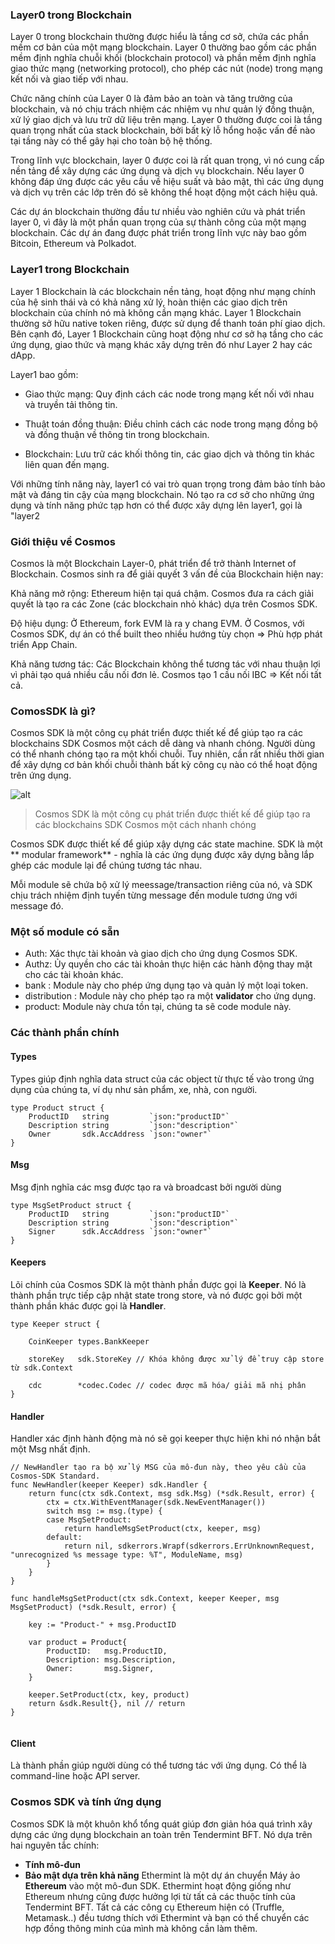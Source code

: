 ### Layer0 trong Blockchain
Layer 0 trong blockchain thường được hiểu là tầng cơ sở, chứa các phần mềm cơ bản của một mạng blockchain. Layer 0 thường bao gồm các phần mềm định nghĩa chuỗi khối (blockchain protocol) và phần mềm định nghĩa giao thức mạng (networking protocol), cho phép các nút (node) trong mạng kết nối và giao tiếp với nhau.

Chức năng chính của Layer 0 là đảm bảo an toàn và tăng trưởng của blockchain, và nó chịu trách nhiệm các nhiệm vụ như quản lý đồng thuận, xử lý giao dịch và lưu trữ dữ liệu trên mạng. Layer 0 thường được coi là tầng quan trọng nhất của stack blockchain, bởi bất kỳ lỗ hổng hoặc vấn đề nào tại tầng này có thể gây hại cho toàn bộ hệ thống.

Trong lĩnh vực blockchain, layer 0 được coi là rất quan trọng, vì nó cung cấp nền tảng để xây dựng các ứng dụng và dịch vụ blockchain. Nếu layer 0 không đáp ứng được các yêu cầu về hiệu suất và bảo mật, thì các ứng dụng và dịch vụ trên các lớp trên đó sẽ không thể hoạt động một cách hiệu quả.

Các dự án blockchain thường đầu tư nhiều vào nghiên cứu và phát triển layer 0, vì đây là một phần quan trọng của sự thành công của một mạng blockchain. Các dự án đang được phát triển trong lĩnh vực này bao gồm Bitcoin, Ethereum và Polkadot.

### Layer1 trong Blockchain
Layer 1 Blockchain là các blockchain nền tảng, hoạt động như mạng chính của hệ sinh thái và có khả năng xử lý, hoàn thiện các giao dịch trên blockchain của chính nó mà không cần mạng khác. Layer 1 Blockchain thường sở hữu native token riêng, được sử dụng để thanh toán phí giao dịch. Bên cạnh đó, Layer 1 Blockchain cũng hoạt động như cơ sở hạ tầng cho các ứng dụng, giao thức và mạng khác xây dựng trên đó như Layer 2 hay các dApp. 

Layer1 bao gồm:

+ Giao thức mạng: Quy định cách các node trong mạng kết nối với nhau và truyền tải thông tin.

+ Thuật toán đồng thuận: Điều chỉnh cách các node trong mạng đồng bộ và đồng thuận về thông tin trong blockchain.

+ Blockchain: Lưu trữ các khối thông tin, các giao dịch và thông tin khác liên quan đến mạng.

Với những tính năng này, layer1 có vai trò quan trọng trong đảm bảo tính bảo mật và đáng tin cậy của mạng blockchain. Nó tạo ra cơ sở cho những ứng dụng và tính năng phức tạp hơn có thể được xây dựng lên layer1, gọi là "layer2


### Giới thiệu về Cosmos
Cosmos là một Blockchain Layer-0, phát triển để trở thành Internet of Blockchain. Cosmos sinh ra để giải quyết 3 vấn đề của Blockchain hiện nay:

Khả năng mở rộng: Ethereum hiện tại quá chậm. Cosmos đưa ra cách giải quyết là tạo ra các Zone (các blockchain nhỏ khác) dựa trên Cosmos SDK.

Độ hiệu dụng: Ở Ethereum, fork EVM là ra y chang EVM. Ở Cosmos, với Cosmos SDK, dự án có thể built theo nhiều hướng tùy chọn ⇒ Phù hợp phát triển App Chain.

Khả năng tương tác: Các Blockchain không thể tương tác với nhau thuận lợi vì phải tạo quá nhiều cầu nối đơn lẻ. Cosmos tạo 1 cầu nối IBC ⇒ Kết nối tất cả.

### ComosSDK là gì?
Cosmos SDK là một công cụ phát triển được thiết kế để giúp tạo ra các blockchains SDK Cosmos một cách dễ dàng và nhanh chóng. Người dùng có thể nhanh chóng tạo ra một khối chuỗi. Tuy nhiên, cần rất nhiều thời gian để xây dựng cơ bản khối chuỗi thành bất kỳ công cụ nào có thể hoạt động trên ứng dụng. 

![alt](https://lh6.googleusercontent.com/rvEqb2tD-EF0-9CS8_1hhRYD2jkH_8rrqHoyeszgzmNt1B1utYOKstizCeeOdXOE3XAL6XutKq8BzHVZQjqHC5LSGbIE_dlbqhXe_WPNSC1BuKIR_sjejH7lQi1rmsFHO1q4UbbA)
> Cosmos SDK là một công cụ phát triển được thiết kế để giúp tạo ra các blockchains SDK Cosmos một cách nhanh chóng

Cosmos SDK được thiết kế để giúp xậy dựng các  state machine. SDK là một ** modular framework** - nghĩa là các ứng dụng được xây dựng bằng lắp ghép các module lại để chúng tương tác nhau.

Mỗi module sẽ chứa bộ xử lý meessage/transaction riêng của nó, và SDK chịu trách nhiệm định tuyến từng message đến module tương ứng với message đó.
### Một số module có sẵn
- Auth: Xác thực tài khoản và giao dịch cho ứng dụng Cosmos SDK.
- Authz: Ủy quyền cho các tài khoản thực hiện các hành động thay mặt cho các tài khoản khác.
- bank : Module này cho phép ứng dụng tạo và quản lý một loại token.
- distribution : Module này cho phép tạo ra một **validator** cho ứng dụng.
- product: Module này chưa tồn tại, chúng ta sẽ code module này.

### Các thành phần chính
#### Types
Types giúp định nghĩa data struct của các object từ thực tế vào trong ứng dụng của chúng ta, ví dụ như sản phẩm, xe, nhà, con người.
~~~
type Product struct {
	ProductID   string         `json:"productID"`
    Description string         `json:"description"`
    Owner       sdk.AccAddress `json:"owner"`
}
~~~

#### Msg
Msg định nghĩa các msg được tạo ra và broadcast bởi người dùng
~~~
type MsgSetProduct struct {
	ProductID   string         `json:"productID"`
	Description string         `json:"description"`
	Signer      sdk.AccAddress `json:"owner"`
}
~~~
#### Keepers
Lõi chính của Cosmos SDK là một thành phần được gọi là **Keeper**. Nó là thành phần trực tiếp cập nhật state trong store, và nó được gọi bởi một thành phần khác được gọi là **Handler**.
~~~
type Keeper struct {

	CoinKeeper types.BankKeeper

	storeKey   sdk.StoreKey // Khóa không được xử lý để truy cập store từ sdk.Context

	cdc        *codec.Codec // codec được mã hóa/ giải mã nhị phân
}
~~~
#### Handler
Handler xác định hành động mà nó sẽ gọi keeper thực hiện khi nó nhận bắt một Msg nhất định.
~~~
// NewHandler tạo ra bộ xử lý MSG của mô-đun này, theo yêu cầu của Cosmos-SDK Standard.
func NewHandler(keeper Keeper) sdk.Handler {
	return func(ctx sdk.Context, msg sdk.Msg) (*sdk.Result, error) {
		ctx = ctx.WithEventManager(sdk.NewEventManager())
		switch msg := msg.(type) {
		case MsgSetProduct:
			return handleMsgSetProduct(ctx, keeper, msg)
		default:
			return nil, sdkerrors.Wrapf(sdkerrors.ErrUnknownRequest, "unrecognized %s message type: %T", ModuleName, msg)
		}
	}
}

func handleMsgSetProduct(ctx sdk.Context, keeper Keeper, msg MsgSetProduct) (*sdk.Result, error) {

	key := "Product-" + msg.ProductID

	var product = Product{
		ProductID:   msg.ProductID,
		Description: msg.Description,
		Owner:       msg.Signer,
	}

	keeper.SetProduct(ctx, key, product)
	return &sdk.Result{}, nil // return
}


~~~
#### Client
Là thành phần giúp người dùng có thể tương tác với ứng dụng. Có thể là command-line hoặc API server.
### Cosmos SDK và tính ứng dụng
Cosmos SDK là một khuôn khổ tổng quát giúp đơn giản hóa quá trình xây dựng các ứng dụng blockchain an toàn trên Tendermint BFT. Nó dựa trên hai nguyên tắc chính: 
- **Tính mô-đun**
- **Bảo mật dựa trên khả năng**
Ethermint là một dự án chuyển Máy ảo **Ethereum** vào một mô-đun SDK. Ethermint hoạt động giống như Ethereum nhưng cũng được hưởng lợi từ tất cả các thuộc tính của Tendermint BFT. Tất cả các công cụ Ethereum hiện có (Truffle, Metamask..) đều tương thích với Ethermint và bạn có thể chuyển các hợp đồng thông minh của mình mà không cần làm thêm.



